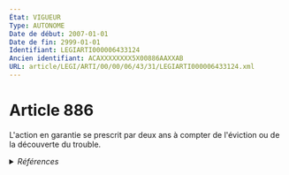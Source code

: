 ```yaml
---
État: VIGUEUR
Type: AUTONOME
Date de début: 2007-01-01
Date de fin: 2999-01-01
Identifiant: LEGIARTI000006433124
Ancien identifiant: ACAXXXXXXXX5X00886AAXXAB
URL: article/LEGI/ARTI/00/00/06/43/31/LEGIARTI000006433124.xml
---
```


<h1>Article 886</h1>

L'action en garantie se prescrit par deux ans à compter de l'éviction ou de la
découverte du trouble.


<details>
  <summary><em>Références</em></summary>

  <h2>Articles faisant référence à l'article</h2>
  
  <ul>
    <li>
      <a href="https://legal.tricoteuses.fr//redirection/LEGIARTI000006284837?vers=git&vers=legifrance">LOI n° 2006-728 du 23 juin 2006 portant réforme des successions et des libéralités - article 3 ENTIEREMENT_MODIF</a> MODIFICATION cible
    </li>
    <li>
      <a href="https://legal.tricoteuses.fr//redirection/LEGIARTI000006284841?vers=git&vers=legifrance">LOI n° 2006-728 du 23 juin 2006 portant réforme des successions et des libéralités - article 7 ENTIEREMENT_MODIF</a> MODIFICATION cible
    </li>
  </ul>
  
  <h2>Références faites par l'article</h2>
  
  <ul>
    <li>
      CODIFICATION source Loi 1803-04-19
    </li>
    <li>
      2006-06-23 MODIFICATION source <a href="https://legal.tricoteuses.fr//redirection/LEGIARTI000006284837?vers=git&vers=legifrance">LOI n° 2006-728 du 23 juin 2006 portant réforme des successions et des libéralités - article 3 ENTIEREMENT_MODIF</a>
    </li>
    <li>
      2006-06-23 MODIFICATION source <a href="https://legal.tricoteuses.fr//redirection/LEGIARTI000006284841?vers=git&vers=legifrance">LOI n° 2006-728 du 23 juin 2006 portant réforme des successions et des libéralités - article 7 ENTIEREMENT_MODIF</a>
    </li>
  </ul>
</details>
